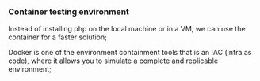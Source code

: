 ### Container testing environment

Instead of installing php on the local machine or in a VM, we can use the container for a faster solution;

Docker is one of the environment containment tools that is an IAC (infra as code), where it allows you to simulate a complete and replicable environment;
